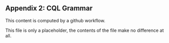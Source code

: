 <!---
-- Copyright (c) Meta Platforms, Inc. and affiliates.
--
-- This source code is licensed under the MIT license found in the
-- LICENSE file in the root directory of this source tree.
-->
## Appendix 2: CQL Grammar

This content is computed by a github workflow.

This file is only a placeholder, the contents of the file make no difference at all.

<!-- I_AM_A_STUB -->